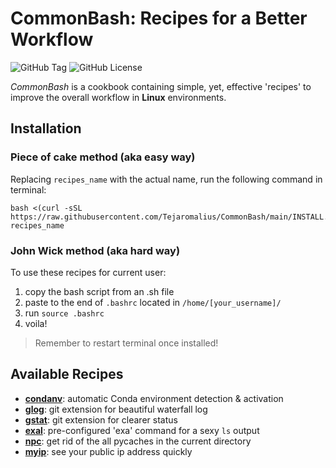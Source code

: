 # CommonBash: Recipes for a Better Workflow
![GitHub Tag](https://img.shields.io/github/v/tag/Tejaromalius/CommonBash?label=Tag)
![GitHub License](https://img.shields.io/github/license/Tejaromalius/CommonBash?label=License)


_CommonBash_ is a cookbook containing simple, yet, effective 'recipes' to improve the overall workflow in **Linux** environments.

## Installation
### Piece of cake method (aka easy way)
Replacing `recipes_name` with the actual name, run the following command in terminal:

    bash <(curl -sSL https://raw.githubusercontent.com/Tejaromalius/CommonBash/main/INSTALL.sh) recipes_name

### John Wick method (aka hard way)
To use these recipes for current user:
    
1. copy the bash script from an .sh file
2. paste to the end of `.bashrc` located in `/home/[your_username]/`
3. run `source .bashrc`
4. voila!

> Remember to restart terminal once installed!

## Available Recipes
- [**condanv**](recipes/condanv/condanv.sh): automatic Conda environment detection & activation
- [**glog**](recipes/glog/glog.sh): git extension for beautiful waterfall log
- [**gstat**](recipes/gstat/gstat.sh): git extension for clearer status
- [**exal**](recipes/exal/exal.sh): pre-configured 'exa' command for a sexy `ls` output
- [**npc**](recipes/npc/npc.sh): get rid of the all pycaches in the current directory
- [**myip**](recipes/myip/myip.sh): see your public ip address quickly